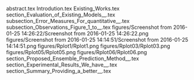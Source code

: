 abstract.tex
Introdution.tex
Existing_Works.tex
section_Evaluation_of_Existing_Models__.tex
subsection_Error_Measures_For_quantitative__.tex
subsection_Observations_Figure_1_to__.tex
figures/Screenshot from 2016-01-25 14:26:22/Screenshot from 2016-01-25 14:26:22.png
figures/Screenshot from 2016-01-25 14:14:51/Screenshot from 2016-01-25 14:14:51.png
figures/Rplot1/Rplot1.png
figures/Rplot03/Rplot03.png
figures/Rplot05/Rplot05.png
figures/Rplot06/Rplot06.png
section_Proposed_Ensemble_Prediction_Method__.tex
section_Experimental_Results_We_have__.tex
section_Summary_Providing_a_better__.tex
